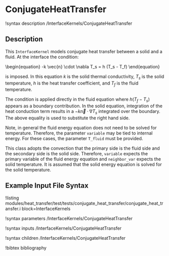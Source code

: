 # ConjugateHeatTransfer

!syntax description /InterfaceKernels/ConjugateHeatTransfer

## Description

This `InterfaceKernel` models conjugate heat transfer between a solid and a fluid.
At the interface the condition:

\begin{equation}
  -k \vec{n} \cdot \nabla T_s = h (T_s - T_f)
\end{equation}

is imposed. In this equation $k$ is the solid thermal conductivity, $T_s$ is the solid
temperature, $h$ is the heat transfer coefficient, and $T_f$ is the fluid temperature.

The condition is applied directly in the fluid equation where $h (T_f - T_s)$ appears as
a boundary contribution. In the solid equation, integration of the heat conduction term
results in a $-k \vec{n} \cdot \nabla T_s$ integrated over the boundary. The above equality
is used to substitute the right hand side.

Note, in general the fluid energy equation does not need to be solved for temperature.
Therefore, the parameter `variable` may be tied to internal energy. For these cases, the
parameter `T_fluid` must be provided.

This class adopts the convection that the primary side is the fluid side and the secondary side
is the solid side. Therefore, `variable` expects the primary variable of the fluid energy
equation and `neighbor_var` expects the solid temperature. It is assumed that the solid energy
equation is solved for the solid temperature.

## Example Input File Syntax

!listing modules/heat_transfer/test/tests/conjugate_heat_transfer/conjugate_heat_transfer.i
 block=InterfaceKernels

!syntax parameters /InterfaceKernels/ConjugateHeatTransfer

!syntax inputs /InterfaceKernels/ConjugateHeatTransfer

!syntax children /InterfaceKernels/ConjugateHeatTransfer

!bibtex bibliography
